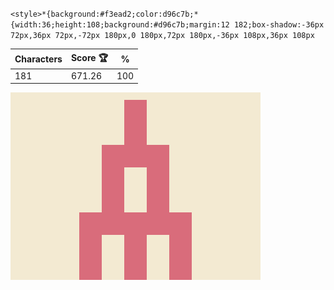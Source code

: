 `<style>*{background:#f3ead2;color:d96c7b;*{width:36;height:108;background:#d96c7b;margin:12 182;box-shadow:-36px 72px,36px 72px,-72px 180px,0 180px,72px 180px,-36px 108px,36px 108px`

| Characters | Score 🏆 | %   |
| ---------- | -------- | --- |
| 181        | 671.26   | 100 |

![](/2024/oct2024/31/20241031.png)
